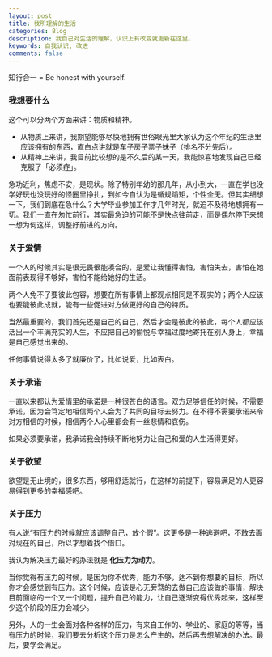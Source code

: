 ```yaml
---
layout: post
title: 我所理解的生活
categories: Blog
description: 我自己对生活的理解，认识上有改变就更新在这里。
keywords: 自我认识, 改进 
comments: false 
---
```

知行合一 = Be honest with yourself.

### 我想要什么

这个可以分两个方面来讲：物质和精神。

* 从物质上来讲，我期望能够尽快地拥有世俗眼光里大家认为这个年纪的生活里应该拥有的东西，直白点讲就是车子房子票子妹子（排名不分先后）。
* 从精神上来讲，我目前比较想的是不久后的某一天，我能惊喜地发现自己已经克服了「必须症」。

急功近利，焦虑不安，是现状。除了特别年幼的那几年，从小到大，一直在学也没学好玩也没玩好的怪圈里挣扎，到如今自认为是循规蹈矩，个性全无。但其实细想一下，我们到底在急什么？大学毕业参加工作才几年时光，就迫不及待地想拥有一切。我们一直在匆忙前行，其实最急迫的可能不是快点往前走，而是偶尔停下来想一想为何这样，调整好前进的方向。

### 关于爱情

一个人的时候其实是很无畏很能凑合的，是爱让我懂得害怕，害怕失去，害怕在她面前表现得不够好，害怕不能给她好的生活。

两个人免不了要彼此包容，想要在所有事情上都观点相同是不现实的；两个人应该也要能彼此成就，能有一些促进对方做更好的自己的特质。

当然最重要的，我们首先还是自己的自己，然后才会是彼此的彼此，每个人都应该活出一个丰满充实的人生，不应把自己的愉悦与幸福过度地寄托在别人身上，幸福是自己感觉出来的。

任何事情说得太多了就廉价了，比如说爱，比如表白。

### 关于承诺

一直以来都认为爱情里的承诺是一种很苍白的语言。双方足够信任的时候，不需要承诺，因为会笃定地相信两个人会为了共同的目标去努力。在不得不需要承诺来令对方相信的时候，相信两个人心里都会有一丝悲情和哀伤。

如果必须要承诺，我承诺我会持续不断地努力让自己和爱的人生活得更好。

### 关于欲望

欲望是无止境的，很多东西，够用舒适就行，在这样的前提下，容易满足的人更容易得到更多的幸福感吧。   

### 关于压力   

有人说“有压力的时候就应该调整自己，放个假”。这更多是一种逃避吧，不敢去面对现在的自己，所以才想着找个借口。

我认为解决压力最好的办法就是 **化压力为动力**。   

当你觉得有压力的时候，是因为你不优秀，能力不够，达不到你想要的目标，所以你才会感觉到有压力。这个时候，应该是心无旁骛的去做自己应该做的事情，解决目前面临的一个又一个问题，提升自己的能力，让自己逐渐变得优秀起来，这样至少这个阶段的压力会减少。

另外，人的一生会面对各种各样的压力，有来自工作的、学业的、家庭的等等，当有压力的时候，我们要去分析这个压力是怎么产生的，然后再去想解决的办法。最后，要学会满足。

